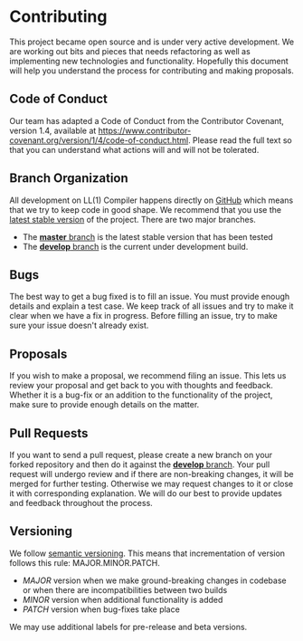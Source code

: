 # Contributing

This project became open source and is under very active development. We are working out bits and pieces that needs refactoring as well as implementing new technologies and functionality. Hopefully this document will help you understand the process for contributing and making proposals.

## Code of Conduct

Our team has adapted a Code of Conduct from the Contributor Covenant, version 1.4, available at <https://www.contributor-covenant.org/version/1/4/code-of-conduct.html>. Please read the full text so that you can understand what actions will and will not be tolerated.

## Branch Organization

All development on LL(1) Compiler happens directly on [GitHub][github] which means that we try to keep code in good shape. We recommend that you use the [latest stable version][release] of the project. There are two major branches.

* The [**master** branch][masterB] is the latest stable version that has been tested
* The [**develop** branch][devB] is the current under development build.

## Bugs

The best way to get a bug fixed is to fill an issue. You must provide enough details and explain a test case. We keep track of all issues and try to make it clear when we have a fix in progress. Before filling an issue, try to make sure your issue doesn't already exist.

## Proposals

If you wish to make a proposal, we recommend filing an issue. This lets us review your proposal and get back to you with thoughts and feedback. Whether it is a bug-fix or an addition to the functionality of the project, make sure to provide enough details on the matter.

## Pull Requests

If you want to send a pull request, please create a new branch on your forked repository and then do it against the [**develop**  branch][devB]. Your pull request will undergo review and if there are non-breaking changes, it will be merged for further testing. Otherwise we may request changes to it or close it with corresponding explanation. We will do our best to provide updates and feedback throughout the process.

## Versioning

We follow [semantic versioning][semver]. This means that incrementation of version follows this rule: MAJOR.MINOR.PATCH.

* *MAJOR* version when we make ground-breaking changes in codebase or when there are incompatibilities between two builds
* *MINOR* version when additional functionality is added
* *PATCH* version when bug-fixes take place

We may use additional labels for pre-release and beta versions.

[semver]: https://semver.org/
[masterB]: https://github.com/sotostzam/LL1_Compiler/tree/master
[devB]: https://github.com/sotostzam/LL1_Compiler/tree/develop
[github]: https://github.com/sotostzam/LL1_Compiler
[release]: https://github.com/sotostzam/LL1_Compiler/releases/